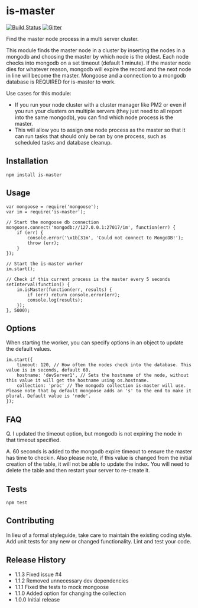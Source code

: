 is-master
=========

[![Build Status](https://travis-ci.org/mattpker/node-is-master.svg)](https://travis-ci.org/mattpker/node-is-master) [![Gitter](https://badges.gitter.im/Join%20Chat.svg)](https://gitter.im/mattpker/node-is-master?utm_source=badge&utm_medium=badge&utm_campaign=pr-badge)

Find the master node process in a multi server cluster.

This module finds the master node in a cluster by inserting the nodes in a mongodb and choosing the master by which node is the oldest. Each node checks into mongodb on a set timeout (default 1 minute). If the master node dies for whatever reason, mongodb will expire the record and the next node in line will become the master. Mongoose and a connection to a mongodb database is REQUIRED for is-master to work.

Use cases for this module:
* If you run your node cluster with a cluster manager like PM2 or even if you run your clusters on multiple servers (they just need to all report into the same mongodb), you can find which node process is the master.
* This will allow you to assign one node process as the master so that it can run tasks that should only be ran by one process, such as scheduled tasks and database cleanup.

## Installation

    npm install is-master

## Usage

    var mongoose = require('mongoose');
    var im = require('is-master');

    // Start the mongoose db connection
    mongoose.connect('mongodb://127.0.0.1:27017/im', function(err) {
        if (err) {
            console.error('\x1b[31m', 'Could not connect to MongoDB!');
            throw (err);
        }
    });

    // Start the is-master worker
    im.start();

    // Check if this current process is the master every 5 seconds
    setInterval(function() {
        im.isMaster(function(err, results) {
            if (err) return console.error(err);
            console.log(results);
        });
    }, 5000);

## Options

When starting the worker, you can specify options in an object to update the default values.

    im.start({
        timeout: 120, // How often the nodes check into the database. This value is in seconds, default 60.
        hostname: 'devServer1', // Sets the hostname of the node, without this value it will get the hostname using os.hostname.
        collection: 'proc' // The mongodb collection is-master will use. Please note that by default mongoose adds an 's' to the end to make it plural. Default value is 'node'.
    });

## FAQ

Q. I updated the timeout option, but mongodb is not expiring the node in that timeout specified.

A. 60 seconds is added to the mongodb expire timeout to ensure the master has time to checkin. Also please note, if this value is changed from the initial creation of the table, it will not be able to update the index. You will need to delete the table and then restart your server to re-create it.

## Tests

    npm test

## Contributing

In lieu of a formal styleguide, take care to maintain the existing coding style.
Add unit tests for any new or changed functionality. Lint and test your code.

## Release History

* 1.1.3 Fixed issue #4
* 1.1.2 Removed unnecessary dev dependencies
* 1.1.1 Fixed the tests to mock mongoose
* 1.1.0 Added option for changing the collection
* 1.0.0 Initial release

